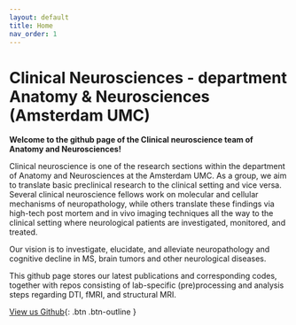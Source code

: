```yaml
---
layout: default
title: Home
nav_order: 1
---
```

<h1>Clinical Neurosciences - department Anatomy & Neurosciences (Amsterdam UMC)</h1>	

**Welcome to the github page of the Clinical neuroscience team of Anatomy and Neurosciences!**

Clinical neuroscience is one of the research sections within the department of Anatomy and Neurosciences at the Amsterdam UMC. As a group, we aim to translate basic preclinical research to the clinical setting and vice versa. Several clinical neuroscience fellows work on molecular and cellular mechanisms of neuropathology, while others translate these findings via high-tech post mortem and in vivo imaging techniques all the way to the clinical setting where neurological patients are investigated, monitored, and treated.

Our vision is to investigate, elucidate, and alleviate neuropathology and cognitive decline in MS, brain tumors and other neurological diseases.

This github page stores our latest publications and corresponding codes, together with repos consisting of lab-specific (pre)processing and analysis steps regarding DTI, fMRI, and structural MRI. 

[View us Github](https://github.com/KNW-ANW/){: .btn .btn-outline }
